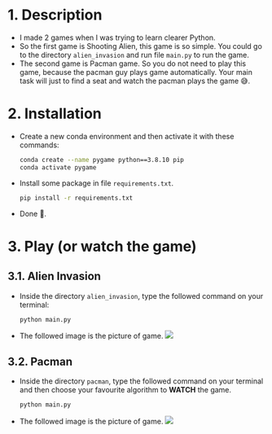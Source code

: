 # 1. Description
* I made 2 games when I was trying to learn clearer Python.
* So the first game is Shooting Alien, this game is so simple. You could go to the directory `alien_invasion` and run file `main.py` to run the game.
* The second game is Pacman game. So you do not need to play this game, because the pacman guy plays game automatically. Your main task will just to find a seat and watch the pacman plays the game 😅.

# 2. Installation
* Create a new conda environment and then activate it with these commands:
  ```bash
  conda create --name pygame python==3.8.10 pip
  conda activate pygame
  ```

* Install some package in file `requirements.txt`.
  ```bash
  pip install -r requirements.txt
  ```
* Done 😤.

# 3. Play (or watch the game)
## 3.1. Alien Invasion
* Inside the directory `alien_invasion`, type the followed command on your terminal:
  ```bash
  python main.py
  ```
* The followed image is the picture of game.
  ![](images/alien.gif)

## 3.2. Pacman
* Inside the directory `pacman`, type the followed command on your terminal and then choose your favourite algorithm to **WATCH** the game.
  ```bash
  python main.py
  ```
* The followed image is the picture of game.
  ![](images/pacman.gif)